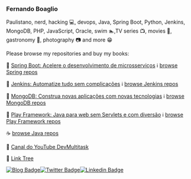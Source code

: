 ### Fernando Boaglio

 Paulistano, nerd, hacking :computer:, devops, Java, Spring Boot, Python, Jenkins, MongoDB, PHP, JavaScript, Oracle, swim :swimmer:,TV series :tv:, movies :movie_camera:, gastronomy :spaghetti:, photography :camera: and more :grin: 

Please browse my repositories and buy my books:

:blue_book: [Spring Boot: Acelere o desenvolvimento de microsserviços](https://www.casadocodigo.com.br/products/livro-spring-boot)
:information_source: [browse Spring repos](https://github.com/boaglio?tab=repositories&q=spring)

:closed_book: [Jenkins: Automatize tudo sem complicações](https://www.casadocodigo.com.br/products/livro-jenkins)
:information_source: [browse Jenkins repos](https://github.com/boaglio?tab=repositories&q=jenkins)

:green_book: [MongoDB: Construa novas aplicações com novas tecnologias](https://www.casadocodigo.com.br/products/livro-mongodb)
:information_source: [browse MongoDB repos](https://github.com/boaglio?tab=repositories&q=mongo)

:orange_book: [Play Framework: Java para web sem Servlets e com diversão](https://www.casadocodigo.com.br/products/livro-play-framework-java)
:information_source: [browse Play Framework repos](https://github.com/boaglio?tab=repositories&q=play)

:coffee: [browse Java repos](https://github.com/boaglio?tab=repositories&q=java)

:microphone: [Canal do YouTube DevMultitask](https://youtube.com/DevMultitask)

:palm_tree: [Link Tree](https://linktr.ee/boaglio)

[![Blog Badge](https://img.shields.io/badge/Blog-boaglio.com-black)](https://boaglio.com)[![Twitter Badge](https://img.shields.io/badge/-Twitter-1ca0f1?style=flat-square&labelColor=1ca0f1&logo=twitter&logoColor=white&link=https://twitter.com/boaglio)](https://twitter.com/boaglio)[![Linkedin Badge](https://img.shields.io/badge/-LinkedIn-blue?style=flat-square&logo=Linkedin&logoColor=white&link=https://www.linkedin.com/in/boaglio)](https://www.linkedin.com/in/boaglio)
